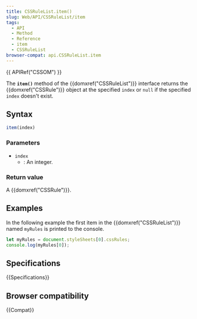 ```yaml
---
title: CSSRuleList.item()
slug: Web/API/CSSRuleList/item
tags:
  - API
  - Method
  - Reference
  - item
  - CSSRuleList
browser-compat: api.CSSRuleList.item
---
```

{{ APIRef("CSSOM") }}

The **`item()`** method of the {{domxref("CSSRuleList")}} interface returns the {{domxref("CSSRule")}} object at the specified `index` or `null` if the specified `index` doesn't exist.

## Syntax

```js
item(index)
```

### Parameters

- `index`
  - : An integer.

### Return value

A {{domxref("CSSRule")}}.

## Examples

In the following example the first item in the {{domxref("CSSRuleList")}} named `myRules` is printed to the console.

```js
let myRules = document.styleSheets[0].cssRules;
console.log(myRules[0]);
```

## Specifications

{{Specifications}}

## Browser compatibility

{{Compat}}
